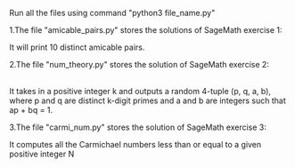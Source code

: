 Run all the files using command "python3 file_name.py"

1.The file "amicable_pairs.py" stores the solutions of SageMath exercise 1:
<p>
  It will print 10 distinct amicable pairs.</p>
2.The file "num_theory.py" stores the solution of SageMath exercise 2:

<p><br>It takes in a positive integer k and outputs a random 4-tuple (p, q, a, b), where p and q
  are distinct k-digit primes and a and b are integers such that ap + bq = 1.</p>
3.The file "carmi_num.py" stores the solution of SageMath exercise 3:
<p>It computes all the Carmichael numbers less than or equal to a given positive integer N</p>
  
 
